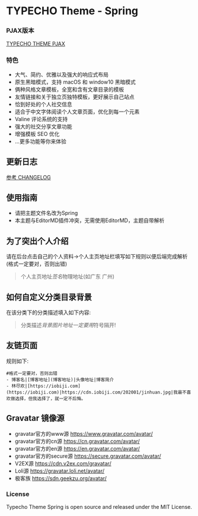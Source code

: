 # TYPECHO Theme - Spring
### PJAX版本
[TYPECHO THEME PJAX](https://github.com/JaydenForYou/Spring/tree/typecho-theme-pjax)
### 特色
- 大气、简约、优雅以及强大的响应式布局
- 原生黑暗模式，支持 macOS 和 window10 黑暗模式
- 俩种风格文章模板，全宽和含有文章目录的模板
- 友情链接和关于独立页独特模板，更好展示自己站点
- 恰到好处的个人社交信息
- 适合于中文字体阅读个人文章页面，优化到每一个元素
- Valine 评论系统的支持
- 强大的社交分享文章功能
- 增强模板 SEO 优化
- ...更多功能等你来体验

## 更新日志
[参考 CHANGELOG](./CHANGELOG.md)

## 使用指南
* 请把主题文件名改为Spring
* 本主题与EditorMD插件冲突，无需使用EditorMD，主题自带解析
## 为了突出个人介绍
请在后台点击自己的个人资料->个人主页地址栏填写如下规则以便后端完成解析(格式一定要对，否则出错)
> 个人主页地址$签名$物理地址(如广东 广州)
## 如何自定义分类目录背景
在该分类下的分类描述填入如下内容:
> 分类描述$背景图片地址
> 一定要用$符号隔开!
## 友链页面
规则如下:
```
#格式一定要对，否则出错
- 博客名|[博客地址](博客地址)|头像地址|博客简介
- 林尽欢|[https://iobiji.com](https://iobiji.com)|https://cdn.iobiji.com/202001/jinhuan.jpg|我最不喜欢做选择，但我选择了，就一定不后悔。
```
## Gravatar 镜像源
- gravatar官方的www源 https://www.gravatar.com/avatar/
- gravatar官方的cn源 https://cn.gravatar.com/avatar/
- gravatar官方的en源 https://en.gravatar.com/avatar/
- gravatar官方的secure源 https://secure.gravatar.com/avatar/
- V2EX源 https://cdn.v2ex.com/gravatar/
- Loli源 https://gravatar.loli.net/avatar/
- 极客族 https://sdn.geekzu.org/avatar/
### License

Typecho Theme Spring is open source and released under the MIT License.
